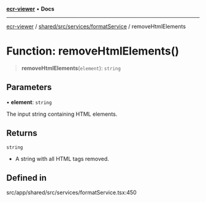 [**ecr-viewer**](../../../../../README.md) • **Docs**

***

[ecr-viewer](../../../../../README.md) / [shared/src/services/formatService](../README.md) / removeHtmlElements

# Function: removeHtmlElements()

> **removeHtmlElements**(`element`): `string`

## Parameters

• **element**: `string`

The input string containing HTML elements.

## Returns

`string`

- A string with all HTML tags removed.

## Defined in

src/app/shared/src/services/formatService.tsx:450
